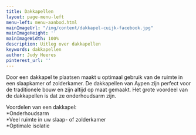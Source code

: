 ```yaml
---
title: Dakkapellen
layout: page-menu-left
menu-left: menu-aanbod.html
mainImageUrl: "/img/content/dakkapel-cuijk-facebook.jpg"
mainImageHeight: ''
mainImageWidth: 100%
description: Uitleg over dakkapellen
keywords: dakkapellen
author: Judy Heeres
pinterest_url: ''
---
```


Door een dakkapel te plaatsen maakt u optimaal gebruik van de ruimte in een slaapkamer of zolderkamer. De dakkapellen van Aypen zijn perfect voor de traditionele bouw en zijn altijd op maat gemaakt. Het grote voordeel van de dakkapellen is dat ze onderhoudsarm zijn.

Voordelen van een dakkapel:  
*Onderhoudsarm  
*Veel ruimte in uw slaap- of zolderkamer  
*Optimale isolatie